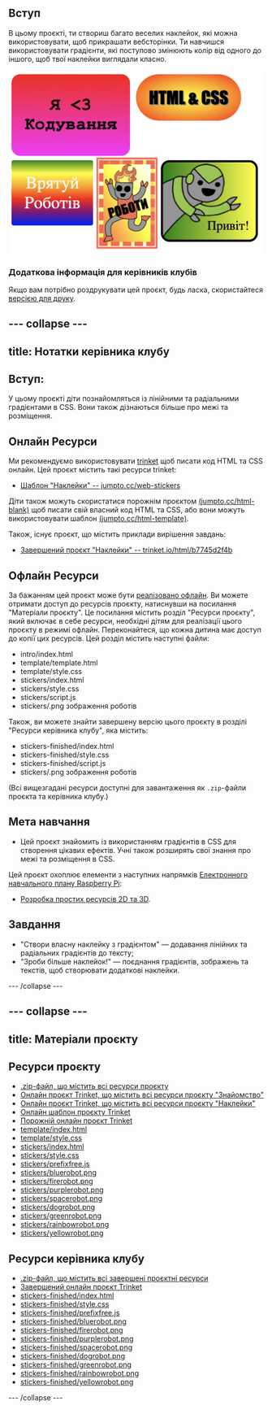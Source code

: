 ## Вступ

В цьому проєкті, ти створиш багато веселих наклейок, які можна використовувати, щоб прикрашати вебсторінки. Ти навчишся використовувати градієнти, які поступово змінюють колір від одного до іншого, щоб твої наклейки виглядали класно.

![знімок екрана](images/stickers-finished.png)

### Додаткова інформація для керівників клубів

Якщо вам потрібно роздрукувати цей проєкт, будь ласка, скористайтеся [версією для друку](https://projects.raspberrypi.org/uk-UA/projects/stickers/print).

--- collapse ---
---
title: Нотатки керівника клубу
---

## Вступ:

У цьому проєкті діти познайомляться із лінійними та радіальними градієнтами в CSS. Вони також дізнаються більше про межі та розміщення.

## Онлайн Ресурси

Ми рекомендуємо використовувати [trinket](https://trinket.io/) щоб писати код HTML та CSS онлайн. Цей проєкт містить такі ресурси trinket:

* [Шаблон "Наклейки" -- jumpto.cc/web-stickers](http://jumpto.cc/web-stickers)

Діти також можуть скористатися порожнім проєктом [(jumpto.cc/html-blank)](http://jumpto.cc/html-blank) щоб писати свій власний код HTML та CSS, або вони можуть використовувати шаблон [(jumpto.cc/html-template)](http://jumpto.cc/html-template).

Також, існує проєкт, що містить приклади вирішення завдань:

* [Завершений проєкт "Наклейки" -- trinket.io/html/b7745d2f4b](https://trinket.io/html/b7745d2f4b)

## Офлайн Ресурси

За бажанням цей проєкт може бути [реалізовано офлайн](https://www.codeclubprojects.org/en-GB/resources/webdev-working-offline/). Ви можете отримати доступ до ресурсів проєкту, натиснувши на посилання "Матеріали проєкту". Це посилання містить розділ "Ресурси проєкту", який включає в себе ресурси, необхідні дітям для реалізації цього проєкту в режимі офлайн. Переконайтеся, що кожна дитина має доступ до копії цих ресурсів. Цей розділ містить наступні файли:

* intro/index.html
* template/template.html
* template/style.css
* stickers/index.html
* stickers/style.css
* stickers/script.js
* stickers/.png зображення роботів

Також, ви можете знайти завершену версію цього проєкту в розділі "Ресурси керівника клубу", яка містить:

* stickers-finished/index.html
* stickers-finished/style.css
* stickers-finished/script.js
* stickers/.png зображення роботів

(Всі вищезгадані ресурси доступні для завантаження як `.zip`-файли проєкта та керівника клубу.)

## Мета навчання

* Цей проєкт знайомить із використанням градієнтів в CSS для створення цікавих ефектів. Учні також розширять свої знання про межі та розміщення в CSS. 

Цей проєкт охоплює елементи з наступних напрямків [Електронного навчального плану Raspberry Pi](http://rpf.io/curriculum):

* [Розробка простих ресурсів 2D та 3D](https://www.raspberrypi.org/curriculum/design/creator).

## Завдання

* "Створи власну наклейку з градієнтом" — додавання лінійних та радіальних градієнтів до тексту;
* "Зроби більше наклейок!" — поєднання градієнтів, зображень та текстів, щоб створювати додаткові наклейки.

--- /collapse ---

--- collapse ---
---
title: Матеріали проєкту
---

## Ресурси проєкту

* [.zip-файл, що містить всі ресурси проєкту](http://rpf.io/p/uk-UA/stickers-go)
* [Онлайн проєкт Trinket, що містить всі ресурси проєкту "Знайомство"](http://jumpto.cc/web-intro)
* [Онлайн проєкт Trinket, що містить всі ресурси проєкту "Наклейки"](http://jumpto.cc/web-stickers)
* [Онлайн шаблон проєкту Trinket](http://jumpto.cc/trinket-template)
* [Порожній онлайн проєкт Trinket](http://jumpto.cc/trinket-blank)
* [template/index.html](resources/template-index.html)
* [template/style.css](resources/template-style.css)
* [stickers/index.html](resources/stickers-index.html)
* [stickers/style.css](resources/stickers-style.css)
* [stickers/prefixfree.js](resources/stickers-prefixfree.js)
* [stickers/bluerobot.png](resources/stickers-bluerobot.png)
* [stickers/firerobot.png](resources/stickers-firerobot.png)
* [stickers/purplerobot.png](resources/stickers-purplerobot.png)
* [stickers/spacerobot.png](resources/stickers-spacerobot.png)
* [stickers/dogrobot.png](resources/stickers-dogrobot.png)
* [stickers/greenrobot.png](resources/stickers-greenrobot.png)
* [stickers/rainbowrobot.png](resources/stickers-rainbowrobot.png)
* [stickers/yellowrobot.png](resources/stickers-yellowrobot.png)

## Ресурси керівника клубу

* [.zip-файл, що містить всі завершені проєктні ресурси](http://rpf.io/p/uk-UA/stickers-go)
* [Завершений онлайн проєкт Trinket](https://trinket.io/html/b7745d2f4b)
* [stickers-finished/index.html](resources/stickers-finished-index.html)
* [stickers-finished/style.css](resources/stickers-finished-style.css)
* [stickers-finished/prefixfree.js](resources/stickers-finished-prefixfree.js)
* [stickers-finished/bluerobot.png](resources/stickers-finished-bluerobot.png)
* [stickers-finished/firerobot.png](resources/stickers-finished-firerobot.png)
* [stickers-finished/purplerobot.png](resources/stickers-finished-purplerobot.png)
* [stickers-finished/spacerobot.png](resources/stickers-finished-spacerobot.png)
* [stickers-finished/dogrobot.png](resources/stickers-finished-dogrobot.png)
* [stickers-finished/greenrobot.png](resources/stickers-finished-greenrobot.png)
* [stickers-finished/rainbowrobot.png](resources/stickers-finished-rainbowrobot.png)
* [stickers-finished/yellowrobot.png](resources/stickers-finished-yellowrobot.png)

--- /collapse ---